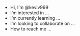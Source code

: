 - Hi, I’m @keviv999
- I’m interested in ...
- I’m currently learning ...
- I’m looking to collaborate on ...
- How to reach me ...

<!---
keviv999/keviv999 is a ✨ special ✨ repository because its `README.md` (this file) appears on your GitHub profile.
You can click the Preview link to take a look at your changes.
--->
